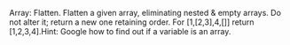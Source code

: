 Array: Flatten.
Flatten a given array, eliminating nested & empty arrays.
Do not alter it; return a new one retaining order.
For [1,[2,3],4,[]] return [1,2,3,4].Hint: Google how to find out if a variable is an array.
